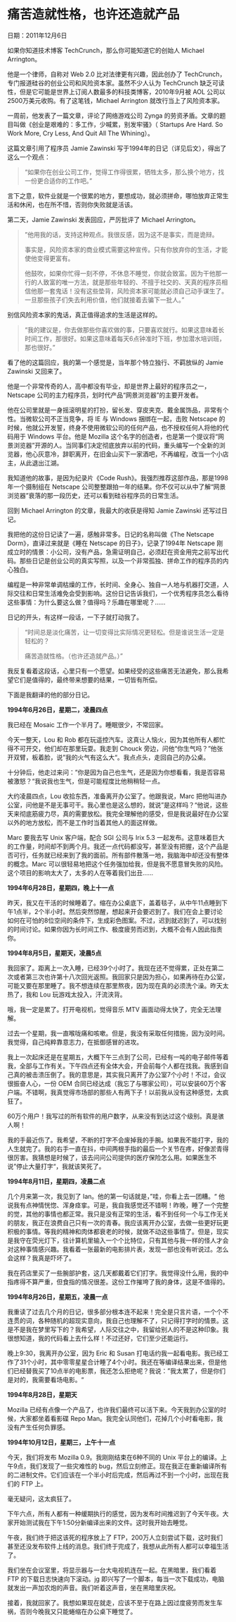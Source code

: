 # 痛苦造就性格，也许还造就产品

日期：2011年12月6日

如果你知道技术博客 TechCrunch，那么你可能知道它的创始人 Michael Arrington。

他是一个律师，自称对 Web 2.0 比对法律更有兴趣，因此创办了 TechCrunch，专门报道硅谷的创业公司和风险资本家。虽然不少人认为 TechCrunch 缺乏可读性，但是它可能是世界上订阅人数最多的科技类博客，2010年9月被 AOL 公司以2500万美元收购。有了这笔钱，Michael Arrington 就改行当上了风险资本家。

一周前，他发表了一篇文章，评论了网络游戏公司 Zynga 的劳资矛盾。文章的题目叫做《创业是艰难的：多工作，少喊累，别发牢骚》（ Startups Are Hard. So Work More, Cry Less, And Quit All The Whining）。

这篇文章引用了程序员 Jamie Zawinski 写于1994年的日记（详见后文），得出了这么一个观点：

> “如果你在创业公司工作，觉得工作得很累，牺牲太多，那么换个地方，找一份更合适你的工作吧。”

言下之意，软件业就是一个很累的地方，要想成功，就必须拼命，哪怕放弃正常生活和休闲，也在所不惜，否则你失败就是活该。

第二天，Jamie Zawinski 发表回应，严厉批评了 Michael Arrington。

> ”他用我的话，支持这种观点。我很反感，因为这不是事实，而是诡辩。
> 
> 事实是，风险资本家的商业模式需要这种宣传。只有你放弃你的生活，才能使他变得更富有。
> 
> 他鼓吹，如果你忙得一刻不停，不休息不睡觉，你就会致富。因为干他那一行的人致富的唯一方法，就是那些年轻的、不擅于社交的、天真的程序员相信他那一套鬼话！没有这些垫背，风险资本家可能就必须自己动手谋生了。一旦那些孩子们失去利用价值，他们就接着去骗下一批人。”

别信风险资本家的鬼话，真正值得追求的生活是这样的。

> “我的建议是，你去做那些你喜欢做的事，只要喜欢就行。如果这意味着长时间工作，那很好。如果这意味着每天6点钟准时下班，参加潜水培训班，那也很好。”

看了他的这篇回应，我的第一个感觉是，当年那个特立独行、不羁放纵的 Jamie Zawinski 又回来了。

他是一个非常传奇的人，高中都没有毕业，却是世界上最好的程序员之一，Netscape 公司的主力程序员，划时代产品“网景浏览器”的主要开发者。

他在公司里就是一身摇滚明星的打扮，留长发、穿皮夹克、戴金属饰品，非常有个性。当微软公司不正当竞争，将 IE 与 Windows 捆绑在一起，击败 Netscape 的时候，他就公开发誓，终身不使用微软公司的任何产品，也不授权任何人将他的代码用于 Windows 平台。他是 Mozilla 这个名字的创造者，也是第一个提议将“网景浏览器”开源的人。当同事们决定彻底放弃以前的代码，重头编写一个全新的浏览器，他心灰意冷，辞职离开，在旧金山买下一家酒吧，不再编程，改当一个小店主，从此退出江湖。

我知道他的故事，是因为纪录片《Code Rush》。我强烈推荐这部作品，那是1998年一个摄制组在 Netscape 公司整整跟拍一年的结果。你不仅可以从中了解“网景浏览器”衰落的那一段历史，还可以看到硅谷程序员的日常生活。

回到 Michael Arrington 的文章，我最大的收获是得知 Jamie Zawinski 还写过日记。

我把他的这份日记读了一遍，感触非常多。日记的名称叫做《The Netscape Dorm》，直译过来就是《睡在 Netscape 的日子》，记录了1994年 Netscape 刚成立时的情景：小公司，没有产品，急需证明自己，必须赶在资金用完之前写出代码。那些日记是创业公司的真实写照，以及一个非常孤独、拼命工作的程序员的内心独白。

编程是一种非常单调枯燥的工作，长时间、全身心、独自一人地与机器打交道，人际交往和日常生活难免会受到影响。这份日记告诉我们，一个优秀程序员怎么看待这些事情：为什么要这么做？值得吗？乐趣在哪里呢？……

日记的开头，有这样一段话，一下子就打动我了。

> “时间总是淡化痛苦，让一切变得比实际情况更轻松。但是谁说生活一定是轻松的？
> 
> 痛苦造就性格。（也许还造就产品。）”

我反复看着这段话，心里只有一个愿望。如果经受的这些痛苦无法避免，那么我希望它们是值得的，最终带来想要的结果，一切皆有所偿。

下面是我翻译的他的部分日记。

**1994年6月26日，星期二，凌晨四点**

我已经在 Mosaic 工作一个半月了。睡眠很少，不常回家。

今天一整天，Lou 和 Rob 都在玩遥控汽车。这真让人恼火，因为其他所有人都忙得不可开交，他们却在那里玩耍。我走到 Chouck 旁边，问他“你生气吗？”他张开双臂，板着脸，说”我的火气有这么大“。我点点头，走回自己的办公桌。

十分钟后，他走过来问：”你是因为自己也生气，还是因为你想看看，我是否容易被激怒？“我说我也生气，但是可能程度比他稍稍轻一点。

大约凌晨四点，Lou 收拾东西，准备离开办公室了。他跟我说，Marc 把他叫进办公室，问他是不是无事可干。我心里也是这么想的，就说”是这样吗？“他说，这些天来彻底筋疲力尽，真的需要放松。我完全理解他的感受，但是我说最好在办公室以外的地方放松，而不是工作时当着其他人的面这样做。

Marc 要我去写 Unix 客户端，配合 SGI 公司与 Irix 5.3 一起发布。这意味着巨大的工作量，时间却不到两个月。我还一点代码都没写，甚至没有把握，这个产品是否可行，任务就已经来到了我的面前。所有部件散落一地，我脑海中却还没有整体的概念。Marc 可以很轻易地把这个任务强加给我，但是我不愿意冒失败的风险。这个项目的影响太大了，太多的人在等着我们出丑……

**1994年6月28日，星期四，晚上十一点**

昨天，我又在干活的时候睡着了。缩在办公桌底下，盖着毯子，从中午11点睡到下午1点半，2个半小时。然后突然惊醒，想起来开会要迟到了。我们在会上要讨论如何在可怕的8位空间的条件下，生成彩色图案。不过，迟到就迟到了，可以找别的时间讨论。如果你因为长时间工作、极度疲劳而迟到，大概不会有人因此指责你。

**1994年8月5日，星期天，凌晨5点**

我回家了。距离上一次入睡，已经39个小时了。我现在还不觉得累，正处在第二次或者第三次也许第十八次回光返照。我回家只是因为担心，如果再待在办公室，可能又要在那里睡了。我不想连续在那里熬夜，因为现在真的必须洗个澡。昨天太热了，我和 Lou 玩游戏太投入，汗流浃背。

哦，我一定是累了。打开电视机，觉得音乐 MTV 画面动得太快了，完全无法理解。

过去一个星期，我一直喉咙痛和咳嗽。但是，我没有采取任何措施，因为没时间。我觉得，自己纯粹靠意志力，在抵御感冒的进攻。

我上一次起床还是在星期五，大概下午三点到了公司，已经有一吨的电子邮件等着我，全部与工作有关。下午四点还有全体大会，开会前每个人都在找我。我感到自己真的被击溃压倒了。我的意思是，其实我只离开了办公室7个小时！不过，会议很振奋人心，一份 OEM 合同已经达成（我忘了与哪家公司），可以安装60万个客户端。不错啊，我真觉得市场部的那些人有两下子！以前我从没有这种感觉，太疯狂了。

60万个用户！我写过的所有软件的用户数字，从来没有到达过这个级别。真是骇人啊！

我的手最近伤了。我希望，不断的打字不会废掉我的手腕。如果我不能打字，我的人生就完了。我的右手一直在抖，中间两根手指的最后一个关节在疼，好像淤青得很厉害。我猜想是时候了，该去问问公司提供的医疗保险怎么用。如果医生不说”停止大量打字“，我就该笑死了。

**1994年8月11日，星期四，凌晨二点**

几个月来第一次，我见到了 Ian。他的第一句话就是，”哇，你看上去一团糟。“ 他说我有点神情恍惚、浑身痉挛。可是，我自我感觉还不错啊！昨晚，睡了一个完整的觉，其他的事情也都正常。我只是没有正常的生活，看不到任何一个与工作无关的朋友，我正在浪费自己只有一次的青春。我应该离开办公室，去做一些更好玩更积极的事情。等我的精神和肉体都衰老的时候，就做不动这些事情了。但是，现实是我守在荧光灯下，往计算机里输入一个个比特位，只有其他与我一样的怪人才会对这种事情感兴趣。我看着一张最新的电影排片表，发现一部也没有听说过。怎么会这样？我真是吓坏了。

我在药店里买了一些腕部护套，这几天都戴着它们打字。我觉得没什么用，我的中指疼得不算严重，但食指的情况很差。这份工作摧垮了我的身体，这是不值得的。

**1994年8月26日，星期五，凌晨一点**

我重读了过去几个月的日记，很多部分根本连不起来！完全是只言片语，一个个不连贯的词，各种随机的超现实意向，我自己也理解不了，只记得打字时的情景。这是不是我在梦里写下的？我希望，人际交往之中，我留给别人的不是这种印象。我很想知道，我的代码看上去什么样！不过还好，它们至少还能运行。

晚上9:30，我离开办公室，因为 Eric 和 Susan 打电话约我一起看电影。我已经工作了31个小时，其中零零星星合计睡了4个小时。我还在等编译结果出来，但是他们已经替我买了10点半的电影票，我还怎么拒绝呢？我说：”我太累了，但是你们是对的，我需要看场电影。“

**1994年8月28日，星期天**

Mozilla 已经有点像一个产品了，也许我们最终可以活下来。今天我到办公室的时候，大家都坐着看影碟 Repo Man。我完全认同他们，花掉几个小时看电影，我没有产生任何负罪感。

**1994年10月12日，星期三，上午十一点**

今天，我们将发布 Mozilla 0.9。我刚刚结束在6种不同的 Unix 平台上的编译。上午9点，我们发现了一些灾难性的 bug，然后立刻修正。现在我正在重新编译所有的二进制文件。它们应该在一个半小时后完成，然后再过不到一个小时，出现在我们的 FTP 上。

毫无疑问，这太疯狂了。

下午六点，所有人都有一种缓期执行的感觉，因为发布时间推迟到了今天午夜。大家开始测试我在下午1:50分新编译出来的文件。这时我开始去睡觉。

午夜，我们终于把这该死的程序放上了 FTP，200万人立刻尝试下载，这时我们甚至还没发布软件上线的消息。我们终于完成了，我想从此所有人都可以幸福生活了。

我们坐在会议室里，将显示器与一台大电视机连在一起。在黑暗里，我们看着 FTP 的下载日志快速向下滚动。jg 即兴写了一个脚本，每当一次下载成功，电脑就发出一声加农炮的声音。我们听着这声音，坐在黑暗里庆祝。

接着，我就回家了。我想如果现在就走，应该不至于在路上因过度疲劳而发生车祸，否则今晚我又只能蜷缩在办公桌下睡觉了。

